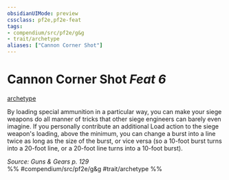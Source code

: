 ```yaml
---
obsidianUIMode: preview
cssclass: pf2e,pf2e-feat
tags:
- compendium/src/pf2e/g&g
- trait/archetype
aliases: ["Cannon Corner Shot"]
---
```

# Cannon Corner Shot  *Feat 6*  
[archetype](../../Rules/traits/archetype.md)  


By loading special ammunition in a particular way, you can make your siege weapons do all manner of tricks that other siege engineers can barely even imagine. If you personally contribute an additional Load action to the siege weapon's loading, above the minimum, you can change a burst into a line twice as long as the size of the burst, or vice versa (so a 10-foot burst turns into a 20-foot line, or a 20-foot line turns into a 10-foot burst).

*Source: Guns & Gears p. 129*  
%% #compendium/src/pf2e/g&g #trait/archetype %%